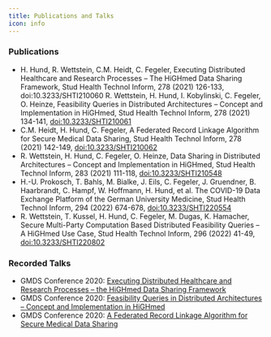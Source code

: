 ```yaml
---
title: Publications and Talks
icon: info
---
```

 
### Publications

- H. Hund, R. Wettstein, C.M. Heidt, C. Fegeler, Executing Distributed Healthcare and Research Processes – The HiGHmed Data Sharing Framework, Stud Health Technol Inform, 278 (2021) 126-133, doi:10.3233/SHTI210060
    R. Wettstein, H. Hund, I. Kobylinski, C. Fegeler, O. Heinze, Feasibility Queries in Distributed Architectures – Concept and Implementation in HiGHmed, Stud Health Technol Inform, 278 (2021) 134-141, [doi:10.3233/SHTI210061](https://ebooks.iospress.nl/doi/10.3233/SHTI210060)
- C.M. Heidt, H. Hund, C. Fegeler, A Federated Record Linkage Algorithm for Secure Medical Data Sharing, Stud Health Technol Inform, 278 (2021) 142-149, [doi:10.3233/SHTI210062](https://ebooks.iospress.nl/doi/10.3233/SHTI210062)
- R. Wettstein, H. Hund, C. Fegeler, O. Heinze, Data Sharing in Distributed Architectures – Concept and Implementation in HiGHmed, Stud Health Technol Inform, 283 (2021) 111-118, [doi:10.3233/SHTI210548](https://ebooks.iospress.nl/doi/10.3233/SHTI210548)
- H.-U. Prokosch, T. Bahls, M. Bialke, J. Eils, C. Fegeler, J. Gruendner, B. Haarbrandt, C. Hampf, W. Hoffmann, H. Hund, et al. The COVID-19 Data Exchange Platform of the German University Medicine, Stud Health Technol Inform, 294 (2022) 674-678, [doi:10.3233/SHTI220554](https://ebooks.iospress.nl/doi/10.3233/SHTI220554)
- R. Wettstein, T. Kussel, H. Hund, C. Fegeler, M. Dugas, K. Hamacher, Secure Multi-Party Computation Based Distributed Feasibility Queries – A HiGHmed Use Case, Stud Health Technol Inform, 296 (2022) 41-49, [doi:10.3233/SHTI220802](https://ebooks.iospress.nl/doi/10.3233/SHTI220802)

### Recorded Talks

- GMDS Conference 2020: [Executing Distributed Healthcare and Research Processes – the HiGHmed Data Sharing Framework](https://www.youtube.com/watch?v=OzjyqmZZPSA)
- GMDS Conference 2020: [Feasibility Queries in Distributed Architectures – Concept and Implementation in HiGHmed](https://www.youtube.com/watch?v=6Pom8KqYhTs)
- GMDS Conference 2020: [A Federated Record Linkage Algorithm for Secure Medical Data Sharing](https://www.youtube.com/watch?v=bSEPqzxF8mM)
